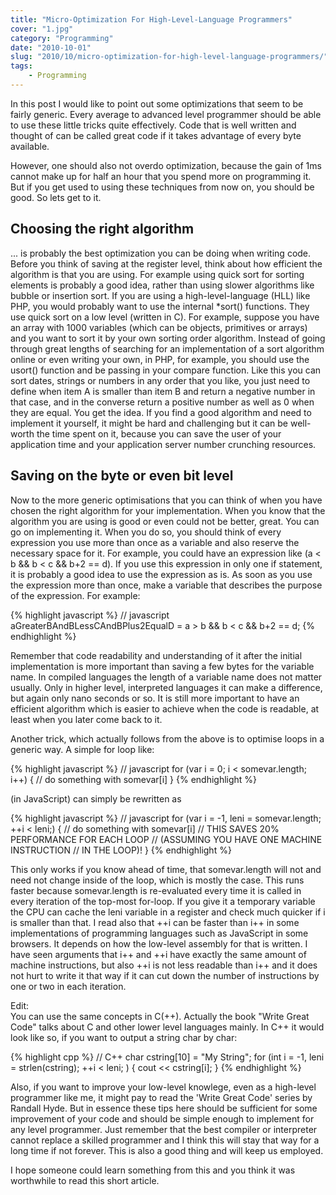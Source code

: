 ```yaml
---
title: "Micro-Optimization For High-Level-Language Programmers"
cover: "1.jpg"
category: "Programming"
date: "2010-10-01"
slug: "2010/10/micro-optimization-for-high-level-language-programmers/"
tags:
    - Programming
---
```

<p>In this post I would like to point out some optimizations that seem to be fairly generic. Every average to advanced level programmer should be able to use these little tricks quite effectively. Code that is well written and thought of can be called great code if it takes advantage of every byte available.</p>

<p>However, one should also not overdo optimization, because the gain of 1ms cannot make up for half an hour that you spend more on programming it. But if you get used to using these techniques from now on, you should be good. So lets get to it.</p>
<h2>Choosing the right algorithm</h2>
<p>... is probably the best optimization you can be doing when writing code. Before you think of saving at the register level, think about how efficient the algorithm is that you are using. For example using quick sort for sorting elements is probably a good idea, rather than using slower algorithms like bubble or insertion sort. If you are using a high-level-language (HLL) like PHP, you would probably want to use the internal *sort() functions. They use quick sort on a low level (written in C). For example, suppose you have an array with 1000 variables (which can be objects, primitives or arrays) and you want to sort it by your own sorting order algorithm. Instead of going through great lengths of searching for an implementation of a sort algorithm online or even writing your own, in PHP, for example, you should use the usort() function and be passing in your compare function. Like this you can sort dates, strings or numbers in any order that you like, you just need to define when item A is smaller than item B and return a negative number in that case, and in the converse return a positive number as well as 0 when they are equal. You get the idea. If you find a good algorithm and need to implement it yourself, it might be hard and challenging but it can be well-worth the time spent on it, because you can save the user of your application time and your application server number crunching resources.</p>
<h2>Saving on the byte or even bit level</h2>
<p>Now to the more generic optimisations that you can think of when you have chosen the right algorithm for your implementation. When you know that the algorithm you are using is good or even could not be better, great. You can go on implementing it. When you do so, you should think of every expression you use more than once as a variable and also reserve the necessary space for it. For example, you could have an expression like (a &lt; b &amp;&amp; b &lt; c &amp;&amp; b+2 == d). If you use this expression in only one if statement, it is probably a good idea to use the expression as is. As soon as you use the expression more than once, make a variable that describes the purpose of the expression. For example:</p>
{% highlight javascript %}
// javascript
aGreaterBAndBLessCAndBPlus2EqualD = a > b && b < c && b+2 == d;
{% endhighlight %}
<p>Remember that code readability and understanding of it after the initial implementation is more important than saving a few bytes for the variable name. In compiled languages the length of a variable name does not matter usually. Only in higher level, interpreted languages it can make a difference, but again only nano seconds or so. It is still more important to have an efficient algorithm which is easier to achieve when the code is readable, at least when you later come back to it.</p>
<p>Another trick, which actually follows from the above is to optimise loops in a generic way. A simple for loop like:</p>
{% highlight javascript %}
// javascript
for (var i = 0; i < somevar.length; i++) {
  // do something with somevar[i]
}
{% endhighlight %}
<p>(in JavaScript) can simply be rewritten as</p>
{% highlight javascript %}
// javascript
for (var i = -1, leni = somevar.length; ++i < leni;) {
  // do something with somevar[i]
  // THIS SAVES 20% PERFORMANCE FOR EACH LOOP
  // (ASSUMING YOU HAVE ONE MACHINE INSTRUCTION
  // IN THE LOOP)!
}
{% endhighlight %}
<p>This only works if you know ahead of time, that somevar.length will not and need not change inside of the loop, which is mostly the case. This runs faster because somevar.length is re-evaluated every time it is called in every iteration of the top-most for-loop. If you give it a temporary variable the CPU can cache the leni variable in a register and check much quicker if i is smaller than that. I read also that ++i can be faster than i++ in some implementations of programming languages such as JavaScript in some browsers. It depends on how the low-level assembly for that is written. I have seen arguments that i++ and ++i have exactly the same amount of machine instructions, but also ++i is not less readable than i++ and it does not hurt to write it that way if it can cut down the number of instructions by one or two in each iteration.</p>
<p>Edit:<br />
You can use the same concepts in C(++). Actually the book "Write Great Code" talks about C and other lower level languages mainly. In C++ it would look like so, if you want to output a string char by char:</p>
{% highlight cpp %}
// C++
char cstring[10] = "My String";
for (int i = -1, leni = strlen(cstring); ++i < leni; ) {
  cout << cstring[i];
}
{% endhighlight %}
<p>Also, if you want to improve your low-level knowlege, even as a high-level programmer like me, it might pay to read the 'Write Great Code' series by Randall Hyde. But in essence these tips here should be sufficient for some improvement of your code and should be simple enough to implement for any level programmer. Just remember that the best compiler or interpreter cannot replace a skilled programmer and I think this will stay that way for a long time if not forever. This is also a good thing and will keep us employed.</p>
<p>I hope someone could learn something from this and you think it was worthwhile to read this short article.</p>
